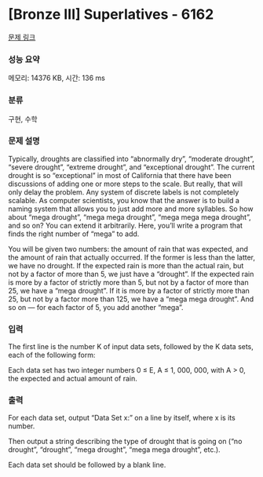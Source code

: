 # [Bronze III] Superlatives - 6162 

[문제 링크](https://www.acmicpc.net/problem/6162) 

### 성능 요약

메모리: 14376 KB, 시간: 136 ms

### 분류

구현, 수학

### 문제 설명

<p>Typically, droughts are classified into “abnormally dry”, “moderate drought”, “severe drought”, “extreme drought”, and “exceptional drought”. The current drought is so “exceptional” in most of California that there have been discussions of adding one or more steps to the scale. But really, that will only delay the problem. Any system of discrete labels is not completely scalable. As computer scientists, you know that the answer is to build a naming system that allows you to just add more and more syllables. So how about “mega drought”, “mega mega drought”, “mega mega mega drought”, and so on? You can extend it arbitrarily. Here, you’ll write a program that finds the right number of “mega” to add.</p>

<p>You will be given two numbers: the amount of rain that was expected, and the amount of rain that actually occurred. If the former is less than the latter, we have no drought. If the expected rain is more than the actual rain, but not by a factor of more than 5, we just have a “drought”. If the expected rain is more by a factor of strictly more than 5, but not by a factor of more than 25, we have a “mega drought”. If it is more by a factor of strictly more than 25, but not by a factor more than 125, we have a “mega mega drought”. And so on — for each factor of 5, you add another “mega”.</p>

### 입력 

 <p>The first line is the number K of input data sets, followed by the K data sets, each of the following form:</p>

<p>Each data set has two integer numbers 0 ≤ E, A ≤ 1, 000, 000, with A > 0, the expected and actual amount of rain.</p>

### 출력 

 <p>For each data set, output “Data Set x:” on a line by itself, where x is its number.</p>

<p>Then output a string describing the type of drought that is going on (“no drought”, “drought”, “mega drought”, “mega mega drought”, etc.).</p>

<p>Each data set should be followed by a blank line.</p>

